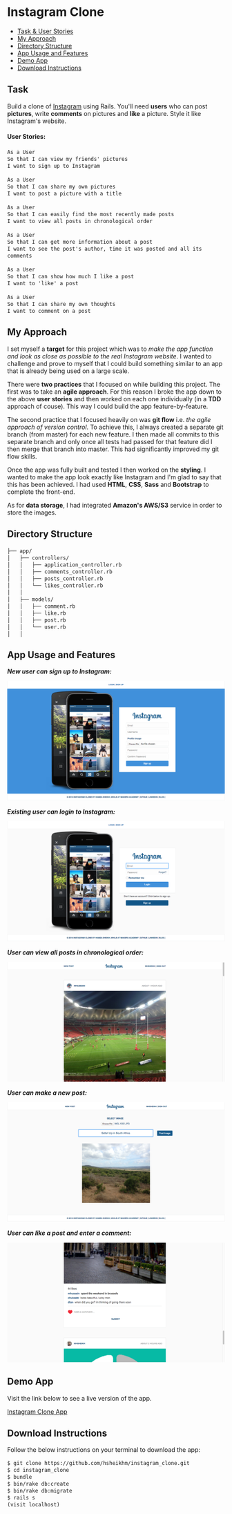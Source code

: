 # Instagram Clone

* [Task & User Stories](#task)
* [My Approach](#my-approach)
* [Directory Structure](#directory-structure)
* [App Usage and Features](#app-usage-and-features)
* [Demo App](#demo-app)
* [Download Instructions](#download-instructions)

## Task

Build a clone of [Instagram](https://www.instagram.com/) using Rails. You'll need **users** who can post **pictures**, write **comments** on pictures and **like** a picture. Style it like Instagram's website.

#### User Stories:

```
As a User
So that I can view my friends' pictures
I want to sign up to Instagram

As a User
So that I can share my own pictures
I want to post a picture with a title

As a User
So that I can easily find the most recently made posts
I want to view all posts in chronological order

As a User
So that I can get more information about a post
I want to see the post's author, time it was posted and all its comments

As a User
So that I can show how much I like a post
I want to 'like' a post

As a User
So that I can share my own thoughts
I want to comment on a post
```

## My Approach

I set myself a **target** for this project which was to *make the app function and look as close as possible to the real Instagram website*. I wanted to challenge and prove to myself that I could build something similar to an app that is already being used on a large scale.

There were **two practices** that I focused on while building this project. The first was to take an **agile approach**. For this reason I broke the app down to the above **user stories** and then worked on each one individually (in a **TDD** approach of couse). This way I could build the app feature-by-feature.

The second practice that I focused heavily on was **git flow** i.e. *the agile approach of version control*. To achieve this, I always created a separate git branch (from master) for each new feature. I then made all commits to this separate branch and only once all tests had passed for that feature did I then merge that branch into master. This had significantly improved my git flow skills.

Once the app was fully built and tested I then worked on the **styling**. I wanted to make the app look exactly like Instagram and I'm glad to say that this has been achieved. I had used **HTML**, **CSS**, **Sass** and **Bootstrap** to complete the front-end.

As for **data storage**, I had integrated **Amazon's AWS/S3** service in order to store the images.

## Directory Structure

```
├── app/
│   ├── controllers/
│   │   ├── application_controller.rb
│   │   ├── comments_controller.rb
│   │   ├── posts_controller.rb
│   │   └── likes_controller.rb
│   │
│   ├── models/
│   │   ├── comment.rb
│   │   ├── like.rb
│   │   ├── post.rb
│   │   └── user.rb
│   │
```

## App Usage and Features

***New user can sign up to Instagram:***

![Sign Up Page](https://github.com/hsheikhm/Github-Images/blob/master/instagram-clone/signup.png)

***Existing user can login to Instagram:***

![Login Page](https://github.com/hsheikhm/Github-Images/blob/master/instagram-clone/login.png)

***User can view all posts in chronological order:***

![Home Page](https://github.com/hsheikhm/Github-Images/blob/master/instagram-clone/allposts.png)

***User can make a new post:***

![New Post Page](https://github.com/hsheikhm/Github-Images/blob/master/instagram-clone/newpost.png)

***User can like a post and enter a comment:***

![Like and Comment](https://github.com/hsheikhm/Github-Images/blob/master/instagram-clone/likeandcomment.png)

## Demo App

Visit the link below to see a live version of the app.

[Instagram Clone App](https://clone-of-instagram.herokuapp.com/users/sign_in)

## Download Instructions

Follow the below instructions on your terminal to download the app:

```
$ git clone https://github.com/hsheikhm/instagram_clone.git
$ cd instagram_clone
$ bundle
$ bin/rake db:create
$ bin/rake db:migrate
$ rails s
(visit localhost)
```
